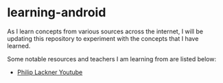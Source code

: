 # learning-android

As I learn concepts from various sources across the internet, I will be updating this repository to experiment with the concepts that I have learned.

Some notable resources and teachers I am learning from are listed below:

- [Philip Lackner Youtube](https://www.youtube.com/@PhilippLackner)


